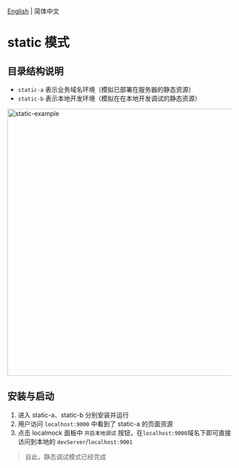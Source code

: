 [English](./README.md) | 简体中文

# static 模式

## 目录结构说明

- `static-a` 表示业务域名环境（模拟已部署在服务器的静态资源）
- `static-b` 表示本地开发环境（模拟在在本地开发调试的静态资源）

<img width="600" src="https://github.com/vigory/local-mock-core/docs/assets/static-example.png" alt="static-example" />

## 安装与启动

1. 进入 static-a、static-b 分别安装并运行
1. 用户访问 `localhost:9000` 中看到了 static-a 的页面资源
1. 点击 localmock 面板中 `开启本地调试` 按钮，在`localhost:9000`域名下即可直接访问到本地的 `devServer`/`localhost:9001`

> 自此，静态调试模式已经完成
